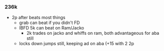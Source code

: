 ### 236k

- 2p after beats most things
  - grab can beat if you didn't FD
  - IBFD 5k can beat on Ram/Jacko
    - 2k trades on jacko and whiffs on ram, both advantageous for aba still
  - locks down jumps still, keeping ad on aba (+15 with 2 2p
